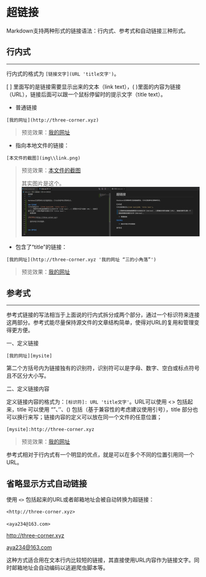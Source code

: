 超链接
===

Markdown支持两种形式的链接语法：行内式、参考式和自动链接三种形式。

## 行内式
- - -

行内式的格式为 `[链接文字](URL 'title文字')`。

[ ] 里面写的是链接需要显示出来的文本（link text），( )里面的内容为链接（URL），链接后面可以跟一个鼠标停留时的提示文字（title text）。
- 普通链接
```
[我的网址](http://three-corner.xyz)
```
> 预览效果：[我的网址](http://three-corner.xyz)

- 指向本地文件的链接：
```
[本文件的截图](img\\link.png)
```
> 预览效果：[本文件的截图](img\link.png)
>
> 其实图片是这个。
![img](img\\link.png)

- 包含了“title”的链接：
```
[我的网址](http://three-corner.xyz '我的网址 “三的小角落”')
```
> 预览效果：[我的网址](http://three-corner.xyz '我的网址 “三的小角落”')


## 参考式
- - -

参考式链接的写法相当于上面说的行内式拆分成两个部分，通过一个标识符来连接这两部分。参考式能尽量保持源文件的文章结构简单，使得对URL的复用和管理变得更方便。

一、定义链接
```
[我的网址][mysite]
```
第二个方括号内为链接独有的识别符，识别符可以是字母、数字、空白或标点符号且不区分大小写。

二、定义链接内容

定义链接内容的格式为：`[标识符]: URL 'title文字'`。URL可以使用 <> 包括起来，title 可以使用 “”、’’、() 包括（基于兼容性的考虑建议使用引号），title 部分也可以换行来写；链接内容的定义可以放在同一个文件的任意位置；
```
[mysite]:http://three-corner.xyz
```
[mysite]:http://three-corner.xyz

> 预览效果：[我的网址][mysite]

参考式相对于行内式有一个明显的优点，就是可以在多个不同的位置引用同一个 URL。



## 省略显示方式自动链接
使用 `<>` 包括起来的URL或者邮箱地址会被自动转换为超链接：
```
<http://three-corner.xyz>

<aya234@163.com>
```

<http://three-corner.xyz>

<aya234@163.com>

这种方式适合用在文本行内比较短的链接，其直接使用URL内容作为链接文字。同时邮箱地址会自动编码以逃避爬虫脚本等。